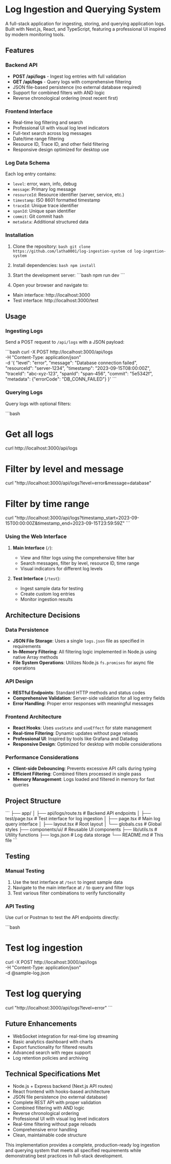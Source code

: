 # Log Ingestion and Querying System

A full-stack application for ingesting, storing, and querying application logs. Built with Next.js, React, and TypeScript, featuring a professional UI inspired by modern monitoring tools.

## Features

### Backend API
- **POST /api/logs** - Ingest log entries with full validation
- **GET /api/logs** - Query logs with comprehensive filtering
- JSON file-based persistence (no external database required)
- Support for combined filters with AND logic
- Reverse chronological ordering (most recent first)

### Frontend Interface
- Real-time log filtering and search
- Professional UI with visual log level indicators
- Full-text search across log messages
- Date/time range filtering
- Resource ID, Trace ID, and other field filtering
- Responsive design optimized for desktop use

### Log Data Schema
Each log entry contains:
- `level`: error, warn, info, debug
- `message`: Primary log message
- `resourceId`: Resource identifier (server, service, etc.)
- `timestamp`: ISO 8601 formatted timestamp
- `traceId`: Unique trace identifier
- `spanId`: Unique span identifier
- `commit`: Git commit hash
- `metadata`: Additional structured data

### Installation

1. Clone the repository:
``bash
git clone https://github.com/latha0001/log-ingestion-system
cd log-ingestion-system
``

2. Install dependencies:
``bash
npm install
``

3. Start the development server:
\`\`\`bash
npm run dev
\`\`\`

4. Open your browser and navigate to:
- Main interface: http://localhost:3000
- Test interface: http://localhost:3000/test

## Usage

### Ingesting Logs

Send a POST request to `/api/logs` with a JSON payload:

\`\`\`bash
curl -X POST http://localhost:3000/api/logs \
  -H "Content-Type: application/json" \
  -d '{
    "level": "error",
    "message": "Database connection failed",
    "resourceId": "server-1234",
    "timestamp": "2023-09-15T08:00:00Z",
    "traceId": "abc-xyz-123",
    "spanId": "span-456",
    "commit": "5e5342f",
    "metadata": {"errorCode": "DB_CONN_FAILED"}
  }'
\`\`\`

### Querying Logs

Query logs with optional filters:

\`\`\`bash
# Get all logs
curl http://localhost:3000/api/logs

# Filter by level and message
curl "http://localhost:3000/api/logs?level=error&message=database"

# Filter by time range
curl "http://localhost:3000/api/logs?timestamp_start=2023-09-15T00:00:00Z&timestamp_end=2023-09-15T23:59:59Z"
\`\`\`

### Using the Web Interface

1. **Main Interface** (`/`): 
   - View and filter logs using the comprehensive filter bar
   - Search messages, filter by level, resource ID, time range
   - Visual indicators for different log levels

2. **Test Interface** (`/test`):
   - Ingest sample data for testing
   - Create custom log entries
   - Monitor ingestion results

## Architecture Decisions

### Data Persistence
- **JSON File Storage**: Uses a single `logs.json` file as specified in requirements
- **In-Memory Filtering**: All filtering logic implemented in Node.js using native Array methods
- **File System Operations**: Utilizes Node.js `fs.promises` for async file operations

### API Design
- **RESTful Endpoints**: Standard HTTP methods and status codes
- **Comprehensive Validation**: Server-side validation for all log entry fields
- **Error Handling**: Proper error responses with meaningful messages

### Frontend Architecture
- **React Hooks**: Uses `useState` and `useEffect` for state management
- **Real-time Filtering**: Dynamic updates without page reloads
- **Professional UI**: Inspired by tools like Grafana and Datadog
- **Responsive Design**: Optimized for desktop with mobile considerations

### Performance Considerations
- **Client-side Debouncing**: Prevents excessive API calls during typing
- **Efficient Filtering**: Combined filters processed in single pass
- **Memory Management**: Logs loaded and filtered in memory for fast queries

## Project Structure

\`\`\`
├── app/
│   ├── api/logs/route.ts      # Backend API endpoints
│   ├── test/page.tsx          # Test interface for log ingestion
│   ├── page.tsx               # Main log query interface
│   ├── layout.tsx             # Root layout
│   └── globals.css            # Global styles
├── components/ui/             # Reusable UI components
├── lib/utils.ts               # Utility functions
├── logs.json                  # Log data storage
└── README.md                  # This file
\`\`\`

## Testing

### Manual Testing
1. Use the test interface at `/test` to ingest sample data
2. Navigate to the main interface at `/` to query and filter logs
3. Test various filter combinations to verify functionality

### API Testing
Use curl or Postman to test the API endpoints directly:

\`\`\`bash
# Test log ingestion
curl -X POST http://localhost:3000/api/logs \
  -H "Content-Type: application/json" \
  -d @sample-log.json

# Test log querying
curl "http://localhost:3000/api/logs?level=error"
\`\`\`

## Future Enhancements

- WebSocket integration for real-time log streaming
- Basic analytics dashboard with charts
- Export functionality for filtered results
- Advanced search with regex support
- Log retention policies and archiving

## Technical Specifications Met

- Node.js + Express backend (Next.js API routes)  
- React frontend with hooks-based architecture  
- JSON file persistence (no external database)  
- Complete REST API with proper validation  
- Combined filtering with AND logic  
- Reverse chronological ordering  
- Professional UI with visual log level indicators  
- Real-time filtering without page reloads  
- Comprehensive error handling  
- Clean, maintainable code structure  

This implementation provides a complete, production-ready log ingestion and querying system that meets all specified requirements while demonstrating best practices in full-stack development.

